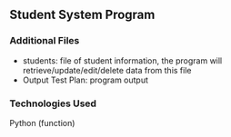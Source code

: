 ## Student System Program

### Additional Files
- students: file of student information, the program will retrieve/update/edit/delete data from this file
- Output Test Plan: program output

### Technologies Used

Python (function)
